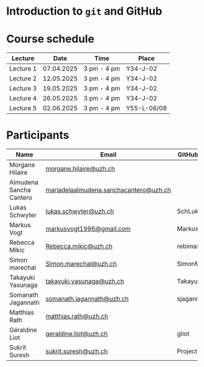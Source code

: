 # Introduction to `git` and GitHub

# Course schedule

| Lecture | Date | Time | Place |
|---------|------|------|-------|
| Lecture 1 | 07.04.2025 | 3 pm - 4 pm | Y34-J-02 |
| Lecture 2 | 12.05.2025 | 3 pm - 4 pm | Y34-J-02 |
| Lecture 3 | 19.05.2025 | 3 pm - 4 pm | Y34-J-02 |
| Lecture 4 | 26.05.2025 | 3 pm - 4 pm | Y34-J-02 |
| Lecture 5 | 02.06.2025 | 3 pm - 4 pm | Y55-L-06/08 |

# Participants

| Name | Email | GitHub username | Project |
|------|-------|-----------------|---------|
| Morgane Hilaire	| morgane.hilaire@uzh.ch |	| Project 1 |
| Almudena Sancha Cantero | mariadelaalmudena.sanchacantero@uzh.ch	|	| Project 1 |
| Lukas Schwyter | lukas.schwyter@uzh.ch	|SchLuk54	| Project 2 |
| Markus Vogt	| markusvogt1996@gmail.com	|MarkusVogt96	| Project 1 |
| Rebecca Mikic	| Rebecca.mikic@uzh.ch	|rebimasek| Project 2 |
| Simon marechal | Simon.marechal@uzh.ch	| SimonMarech	| Project 3 |
| Takayuki Yasunaga	| takayuki.yasunaga@uzh.ch	|TakayukiYasunaga	| Project 2 |
| Somanath Jagannath | somanath.jagannath@uzh.ch	| sjagannath123 	| Project 3 |
| Matthias Rath | matthias.rath@uzh.ch	|	| Project 3 |
| Géraldine Liot | geraldine.liot@uzh.ch	|	gliot | Project 3 |
| Sukrit Suresh | sukrit.suresh@uzh.ch | Project 3 |
